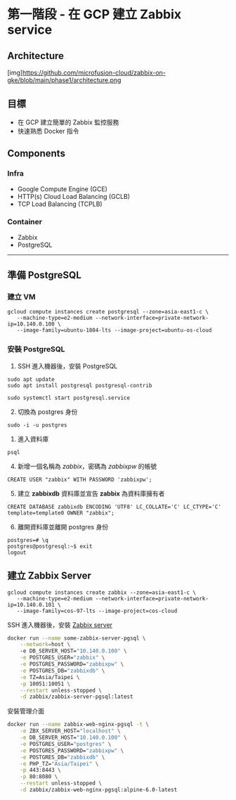 # 第一階段 - 在 GCP 建立 Zabbix service

## Architecture
[img]https://github.com/microfusion-cloud/zabbix-on-gke/blob/main/phase1/architecture.png

## 目標
* 在 GCP 建立簡單的 Zabbix 監控服務
* 快速熟悉 Docker 指令

## Components

### Infra
* Google Compute Engine (GCE)
* HTTP(s) Cloud Load Balancing (GCLB)
* TCP Load Balancing (TCPLB)

### Container
* Zabbix
* PostgreSQL 


---

## 準備 PostgreSQL

### 建立 VM
```
gcloud compute instances create postgresql --zone=asia-east1-c \  
   --machine-type=e2-medium --network-interface=private-network-ip=10.140.0.100 \
   --image-family=ubuntu-1804-lts --image-project=ubuntu-os-cloud   
```

### 安裝 PostgreSQL

1. SSH 進入機器後，安裝 PostgreSQL
```
sudo apt update
sudo apt install postgresql postgresql-contrib

sudo systemctl start postgresql.service

```
2. 切換為 postgres 身份
```
sudo -i -u postgres
```
1. 進入資料庫
```
psql
```
4. 新增一個名稱為 *zabbix*，密碼為 *zabbixpw* 的帳號
```
CREATE USER "zabbix" WITH PASSWORD 'zabbixpw';
```
5. 建立 **zabbixdb** 資料庫並宣告 **zabbix** 為資料庫擁有者
```
CREATE DATABASE zabbixdb ENCODING 'UTF8' LC_COLLATE='C' LC_CTYPE='C' template=template0 OWNER "zabbix";
```
6. 離開資料庫並離開 postgres 身份
```
postgres=# \q
postgres@postgresql:~$ exit
logout
```
## 建立 Zabbix Server
```
gcloud compute instances create zabbix --zone=asia-east1-c \
   --machine-type=e2-medium --network-interface=private-network-ip=10.140.0.101 \
   --image-family=cos-97-lts --image-project=cos-cloud
```

SSH 進入機器後，安裝 [Zabbix server](https://hub.docker.com/r/zabbix/zabbix-server-pgsql)

```bash
docker run --name some-zabbix-server-pgsql \
    --network=host \ 
    -e DB_SERVER_HOST="10.140.0.100" \
    -e POSTGRES_USER="zabbix" \
    -e POSTGRES_PASSWORD="zabbixpw" \
    -e POSTGRES_DB="zabbixdb" \
    -e TZ=Asia/Taipei \
    -p 10051:10051 \
    --restart unless-stopped \
    -d zabbix/zabbix-server-pgsql:latest
```

安裝管理介面
```bash
docker run --name zabbix-web-nginx-pgsql -t \
    -e ZBX_SERVER_HOST="localhost" \
    -e DB_SERVER_HOST="10.140.0.100" \
    -e POSTGRES_USER="postgres" \
    -e POSTGRES_PASSWORD="zabbixpw" \
    -e POSTGRES_DB="zabbixdb" \
    -e PHP_TZ="Asia/Taipei" \
    -p 443:8443 \
    -p 80:8080 \
    --restart unless-stopped \
    -d zabbix/zabbix-web-nginx-pgsql:alpine-6.0-latest
```